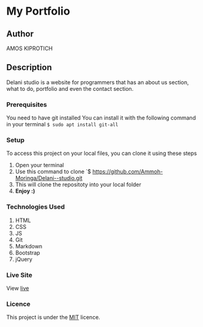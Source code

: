 # My Portfolio
## Author
AMOS KIPROTICH
## Description
Delani studio is a website for programmers that has an about us section, what to do, portfolio and even the contact section.
### Prerequisites
You need to have git installed
You can install it with the following command in your terminal
`$ sudo apt install git-all`
### Setup
To access this project on your local files, you can clone it using these steps
1. Open your terminal
1. Use this command to clone `$ https://github.com/Ammoh-Moringa/Delani--studio.git
1. This will clone the repositoty into your local folder
1. __Enjoy :)__
### Technologies Used
1. HTML
2. CSS
3. JS
4. Git
5. Markdown
6. Bootstrap
7. jQuery
### Live Site
View [live](https://ammoh-moringa.github.io/Delani--studio/)
### Licence
This project is under the  [MIT](LICENSE) licence.